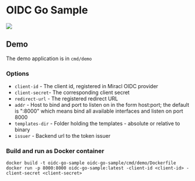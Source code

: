 # OIDC Go Sample

![](https://github.com/ivivanov/oidc-samples/workflows/Go/badge.svg)

## Demo

The demo application is in `cmd/demo`

### Options

- `client-id` - The client id, registered in Miracl OIDC provider
- `client-secret`- The corresponding client secret
- `redirect-url` - The registered redirect URL
- `addr` - Host to bind and port to listen on in the form host:port; the default is ":8000" which means bind all available interfaces and listen on port 8000
- `templates-dir` - Folder holding the templates - absolute or relative to binary
- `issuer` - Backend url to the token issuer

### Build and run as Docker container

```
docker build -t oidc-go-sample oidc-go-sample/cmd/demo/Dockerfile
docker run -p 8000:8000 oidc-go-sample:latest -client-id <client-id> -client-secret <client-secret>
```

